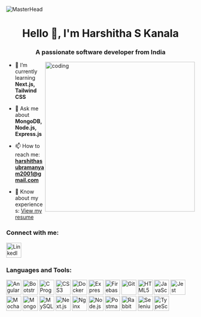 ![MasterHead](https://pbs.twimg.com/ext_tw_video_thumb/1716600005878824960/pu/img/wksbt3VDvQiKAwl2.jpg:large)
<h1 align="center">Hello 👋, I'm Harshitha S Kanala</h1>
<h3 align="center">A passionate software developer from India</h3>

<img align="right" alt="coding" width="400" src="https://camo.githubusercontent.com/f2799009798404f46d3329867a8b18a68036a2e94aa37a597571f719e3a1b494/68747470733a2f2f76696468692d6d6f64792e6769746875622e696f2f696d672f636f6e747269627574652e676966">

- 🌱 I’m currently learning **Next.js, Tailwind CSS**

- 💬 Ask me about **MongoDB, Node.js, Express.js**

- 📫 How to reach me: **[harshithasubramanyam2001@gmail.com](mailto:harshithasubramanyam2001@gmail.com)**

- 📄 Know about my experiences: [View my resume](https://drive.google.com/file/d/1QKiPIk3h8X7wl-7oobAp50DuqpaAEGlr/view)

<h3 align="left">Connect with me:</h3>
<p align="left">
  <a href="https://linkedin.com/in/harshitha-s-kanala-48635a1aa" target="_blank"><img align="center" src="https://img.icons8.com/color/48/000000/linkedin-circled--v2.png" alt="LinkedIn" height="40" width="40" /></a>
</p>

<h3 align="left">Languages and Tools:</h3>
<p align="left">
  <a href="https://angular.io" target="_blank"><img src="https://img.icons8.com/color/48/000000/angularjs.png" alt="AngularJS" width="40" height="40"/></a>
  <a href="https://getbootstrap.com" target="_blank"><img src="https://img.icons8.com/color/48/000000/bootstrap.png" alt="Bootstrap" width="40" height="40"/></a>
  <a href="https://www.cprogramming.com/" target="_blank"><img src="https://img.icons8.com/color/48/000000/c-programming.png" alt="C Programming" width="40" height="40"/></a>
  <a href="https://www.w3schools.com/css/" target="_blank"><img src="https://img.icons8.com/color/48/000000/css3.png" alt="CSS3" width="40" height="40"/></a>
  <a href="https://www.docker.com/" target="_blank"><img src="https://img.icons8.com/color/48/000000/docker.png" alt="Docker" width="40" height="40"/></a>
  <a href="https://expressjs.com" target="_blank"><img src="https://img.icons8.com/color/48/000000/express.png" alt="Express.js" width="40" height="40"/></a>
  <a href="https://firebase.google.com/" target="_blank"><img src="https://img.icons8.com/color/48/000000/firebase.png" alt="Firebase" width="40" height="40"/></a>
  <a href="https://git-scm.com/" target="_blank"><img src="https://img.icons8.com/color/48/000000/git.png" alt="Git" width="40" height="40"/></a>
  <a href="https://www.w3.org/html/" target="_blank"><img src="https://img.icons8.com/color/48/000000/html-5.png" alt="HTML5" width="40" height="40"/></a>
  <a href="https://developer.mozilla.org/en-US/docs/Web/JavaScript" target="_blank"><img src="https://img.icons8.com/color/48/000000/javascript.png" alt="JavaScript" width="40" height="40"/></a>
  <a href="https://jestjs.io" target="_blank"><img src="https://www.vectorlogo.zone/logos/jestjsio/jestjsio-icon.svg" alt="Jest" width="40" height="40"/></a>
  <a href="https://mochajs.org" target="_blank"><img src="https://www.vectorlogo.zone/logos/mochajs/mochajs-icon.svg" alt="Mocha" width="40" height="40"/></a>
  <a href="https://www.mongodb.com/" target="_blank"><img src="https://img.icons8.com/color/48/000000/mongodb.png" alt="MongoDB" width="40" height="40"/></a>
  <a href="https://www.mysql.com/" target="_blank"><img src="https://img.icons8.com/color/48/000000/mysql.png" alt="MySQL" width="40" height="40"/></a>
  <a href="https://nextjs.org/" target="_blank"><img src="https://img.icons8.com/color/48/000000/next.png" alt="Next.js" width="40" height="40"/></a>
  <a href="https://www.nginx.com" target="_blank"><img src="https://img.icons8.com/color/48/000000/nginx.png" alt="Nginx" width="40" height="40"/></a>
  <a href="https://nodejs.org" target="_blank"><img src="https://img.icons8.com/color/48/000000/nodejs.png" alt="Node.js" width="40" height="40"/></a>
  <a href="https://postman.com" target="_blank"><img src="https://www.vectorlogo.zone/logos/getpostman/getpostman-icon.svg" alt="Postman" width="40" height="40"/></a>
  <a href="https://www.rabbitmq.com" target="_blank"><img src="https://www.vectorlogo.zone/logos/rabbitmq/rabbitmq-icon.svg" alt="RabbitMQ" width="40" height="40"/></a>
  <a href="https://www.selenium.dev" target="_blank"><img src="https://img.icons8.com/color/48/000000/selenium-test-automation.png" alt="Selenium" width="40" height="40"/></a>
  <a href="https://www.typescriptlang.org/" target="_blank"><img src="https://img.icons8.com/color/48/000000/typescript.png" alt="TypeScript" width="40" height="40"/></a>
</p>

